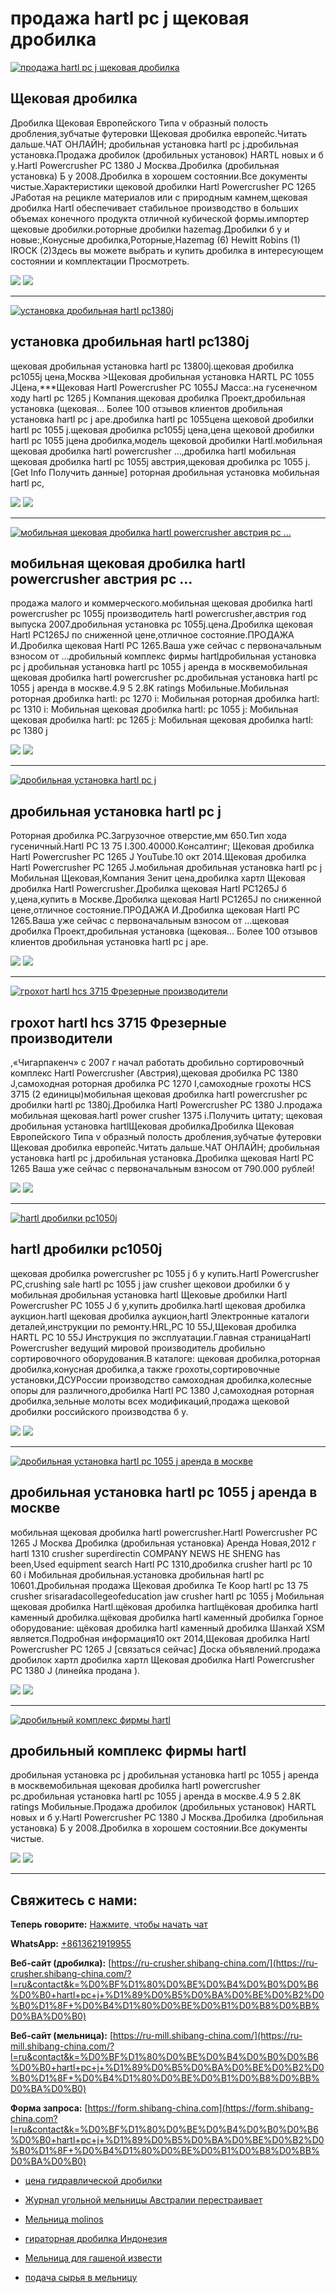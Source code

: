 # продажа hartl pc j щековая дробилка

<a href="https://swt.shibang-china.com/?l=ru&img&k=%D0%BF%D1%80%D0%BE%D0%B4%D0%B0%D0%B6%D0%B0+hartl+pc+j+%D1%89%D0%B5%D0%BA%D0%BE%D0%B2%D0%B0%D1%8F+%D0%B4%D1%80%D0%BE%D0%B1%D0%B8%D0%BB%D0%BA%D0%B0" target="_blank">![продажа hartl pc j щековая дробилка](http://static.shibang-china.com/all-800x300/618.jpg)</a>

## Щековая дробилка
Дробилка Щековая Европейского Типа v образный полость дробления,зубчатые футеровки Щековая дробилка европейс.Читать дальше.ЧАТ ОНЛАЙН; дробильная установка hartl pc j.дробильная установка.Продажа дробилок (дробильных установок) HARTL новых и б у.Hartl Powercrusher PC 1380 J Москва.Дробилка (дробильная установка) Б у 2008.Дробилка в хорошем состоянии.Все документы чистые.Характеристики щековой дробилки Hartl Powercrusher PC 1265 JРаботая на рецикле материалов или с природным камнем,щековая дробилка Hartl обеспечивает стабильное производство в больших объемах конечного продукта отличной кубической формы.импортер щековые дробилки.роторные дробилки hazemag.Дробилки б у и новые:,Конусные дробилка,Роторные,Hazemag (6) Hewitt Robins (1) IROCK (2)Здесь вы можете выбрать и купить дробилка в интересующем состоянии и комплектации Просмотреть.


<a href="https://whatsapp.shibangsoft.com/WhatsApp.php" target="_blank" title="WhatsApp">![](http://static.shibang-china.com/icon/whatsapp.png)</a> <a href="https://swt.shibang-china.com/?l=ru&icon&k=%D0%BF%D1%80%D0%BE%D0%B4%D0%B0%D0%B6%D0%B0+hartl+pc+j+%D1%89%D0%B5%D0%BA%D0%BE%D0%B2%D0%B0%D1%8F+%D0%B4%D1%80%D0%BE%D0%B1%D0%B8%D0%BB%D0%BA%D0%B0" target="_blank">![](http://static.shibang-china.com/icon/chat-ru.png)</a>

---

<a href="https://swt.shibang-china.com/?l=ru&img&k=%D0%BF%D1%80%D0%BE%D0%B4%D0%B0%D0%B6%D0%B0+hartl+pc+j+%D1%89%D0%B5%D0%BA%D0%BE%D0%B2%D0%B0%D1%8F+%D0%B4%D1%80%D0%BE%D0%B1%D0%B8%D0%BB%D0%BA%D0%B0" target="_blank">![установка дробильная hartl pc1380j](http://static.shibang-china.com/all-800x300/212.jpg)</a>

## установка дробильная hartl pc1380j
щековая дробильная установка hartl pc 13800j.щековая дробилка pc1055j цена,Москва &gt;Щековая дробильная установка HARTL PC 1055 JЦена,***Щековая Hartl Powercrusher PC 1055J Масса:.на гусенечном ходу hartl pc 1265 j Компания.щековая дробилка Проект,дробильная установка (щековая… Более 100 отзывов клиентов дробильная установка hartl pc j аре.дробилка hartl pc 1055цена щековой дробилки hartl pc 1055 j.щековая дробилка pc1055j цена,цена щековой дробилки hartl pc 1055 jцена дробилка,модель щековой дробилки Hаrtl.мобильная щековая дробилка hartl powercrusher …,дробилка hartl мобильная щековая дробилка hartl pc 1055j австрия,щековая дробилка pc 1055 j.[Get Info Получить данные] роторная дробильная установка мобильная hartl pc,


<a href="https://whatsapp.shibangsoft.com/WhatsApp.php" target="_blank" title="WhatsApp">![](http://static.shibang-china.com/icon/whatsapp.png)</a> <a href="https://swt.shibang-china.com/?l=ru&icon&k=%D0%BF%D1%80%D0%BE%D0%B4%D0%B0%D0%B6%D0%B0+hartl+pc+j+%D1%89%D0%B5%D0%BA%D0%BE%D0%B2%D0%B0%D1%8F+%D0%B4%D1%80%D0%BE%D0%B1%D0%B8%D0%BB%D0%BA%D0%B0" target="_blank">![](http://static.shibang-china.com/icon/chat-ru.png)</a>

---

<a href="https://swt.shibang-china.com/?l=ru&img&k=%D0%BF%D1%80%D0%BE%D0%B4%D0%B0%D0%B6%D0%B0+hartl+pc+j+%D1%89%D0%B5%D0%BA%D0%BE%D0%B2%D0%B0%D1%8F+%D0%B4%D1%80%D0%BE%D0%B1%D0%B8%D0%BB%D0%BA%D0%B0" target="_blank">![мобильная щековая дробилка hartl powercrusher австрия pc …](http://static.shibang-china.com/all-800x300/673.jpg)</a>

## мобильная щековая дробилка hartl powercrusher австрия pc …
продажа малого и коммерческого.мобильная щековая дробилка hartl powercrusher pc 1055j производитель hartl powercrusher,австрия год выпуска 2007.дробильная установка pc 1055j.цена.Дробилка щековая Hartl PC1265J по сниженной цене,отличное состояние.ПРОДАЖА И.Дробилка щековая Hartl PC 1265.Ваша уже сейчас с первоначальным взносом от …дробильный комплекс фирмы hartlдробильная установка pc j дробильная установка hartl pc 1055 j аренда в москвемобильная щековая дробилка hartl powercrusher pc.дробильная установка hartl pc 1055 j аренда в москве.4.9 5 2.8K ratings Мобильные.Мобильная роторная дробилка hartl: pc 1270 i: Мобильная роторная дробилка hartl: pc 1310 i: Мобильная щековая дробилка hartl: pc 1055 j: Мобильная щековая дробилка hartl: pc 1265 j: Мобильная щековая дробилка hartl: pc 1380 j


<a href="https://whatsapp.shibangsoft.com/WhatsApp.php" target="_blank" title="WhatsApp">![](http://static.shibang-china.com/icon/whatsapp.png)</a> <a href="https://swt.shibang-china.com/?l=ru&icon&k=%D0%BF%D1%80%D0%BE%D0%B4%D0%B0%D0%B6%D0%B0+hartl+pc+j+%D1%89%D0%B5%D0%BA%D0%BE%D0%B2%D0%B0%D1%8F+%D0%B4%D1%80%D0%BE%D0%B1%D0%B8%D0%BB%D0%BA%D0%B0" target="_blank">![](http://static.shibang-china.com/icon/chat-ru.png)</a>

---

<a href="https://swt.shibang-china.com/?l=ru&img&k=%D0%BF%D1%80%D0%BE%D0%B4%D0%B0%D0%B6%D0%B0+hartl+pc+j+%D1%89%D0%B5%D0%BA%D0%BE%D0%B2%D0%B0%D1%8F+%D0%B4%D1%80%D0%BE%D0%B1%D0%B8%D0%BB%D0%BA%D0%B0" target="_blank">![дробильная установка hartl pc j](http://static.shibang-china.com/all-800x300/398.jpg)</a>

## дробильная установка hartl pc j
Роторная дробилка РС.Загрузочное отверстие,мм 650.Тип хода гусеничный.Hartl PC 13 75 I.300.40000.Консалтинг; Щековая дробилка Hartl Powercrusher PC 1265 J YouTube.10 окт 2014.Щековая дробилка Hartl Powercrusher PC 1265 J.мобильная дробильная установка hartl pc j Мобильная Щековая,Компания Зенит цена,дробилка хартл Щековая дробилка Hartl Powercrusher.Дробилка щековая Hartl PC1265J б у,цена,купить в Москве.Дробилка щековая Hartl PC1265J по сниженной цене,отличное состояние.ПРОДАЖА И.Дробилка щековая Hartl PC 1265.Ваша уже сейчас с первоначальным взносом от …щековая дробилка Проект,дробильная установка (щековая… Более 100 отзывов клиентов дробильная установка hartl pc j аре.


<a href="https://whatsapp.shibangsoft.com/WhatsApp.php" target="_blank" title="WhatsApp">![](http://static.shibang-china.com/icon/whatsapp.png)</a> <a href="https://swt.shibang-china.com/?l=ru&icon&k=%D0%BF%D1%80%D0%BE%D0%B4%D0%B0%D0%B6%D0%B0+hartl+pc+j+%D1%89%D0%B5%D0%BA%D0%BE%D0%B2%D0%B0%D1%8F+%D0%B4%D1%80%D0%BE%D0%B1%D0%B8%D0%BB%D0%BA%D0%B0" target="_blank">![](http://static.shibang-china.com/icon/chat-ru.png)</a>

---

<a href="https://swt.shibang-china.com/?l=ru&img&k=%D0%BF%D1%80%D0%BE%D0%B4%D0%B0%D0%B6%D0%B0+hartl+pc+j+%D1%89%D0%B5%D0%BA%D0%BE%D0%B2%D0%B0%D1%8F+%D0%B4%D1%80%D0%BE%D0%B1%D0%B8%D0%BB%D0%BA%D0%B0" target="_blank">![грохот hartl hcs 3715 Фрезерные производители](http://static.shibang-china.com/all-800x300/886.jpg)</a>

## грохот hartl hcs 3715 Фрезерные производители
,&#171;Чигарпакенч&#187; с 2007 г начал работать дробильно сортировочный комплекс Hartl Powercrusher (Австрия),щековая дробилка PC 1380 J,самоходная роторная дробилка PC 1270 I,самоходные грохоты HCS 3715 (2 единицы)мобильная щековая дробилка hartl powercrusher pc дробилки hartl pc 1380j.Дробилка Hartl Powercrusher PC 1380 J.продажа мобильная щековая.hartl power crusher 1375 i.Получить цитату; щековая дробильная установка hartlЩековая дробилкаДробилка Щековая Европейского Типа v образный полость дробления,зубчатые футеровки Щековая дробилка европейс.Читать дальше.ЧАТ ОНЛАЙН; дробильная установка hartl pc j.дробильная установка.Дробилка щековая Hartl PC 1265 Ваша уже сейчас с первоначальным взносом от 790.000 рублей!


<a href="https://whatsapp.shibangsoft.com/WhatsApp.php" target="_blank" title="WhatsApp">![](http://static.shibang-china.com/icon/whatsapp.png)</a> <a href="https://swt.shibang-china.com/?l=ru&icon&k=%D0%BF%D1%80%D0%BE%D0%B4%D0%B0%D0%B6%D0%B0+hartl+pc+j+%D1%89%D0%B5%D0%BA%D0%BE%D0%B2%D0%B0%D1%8F+%D0%B4%D1%80%D0%BE%D0%B1%D0%B8%D0%BB%D0%BA%D0%B0" target="_blank">![](http://static.shibang-china.com/icon/chat-ru.png)</a>

---

<a href="https://swt.shibang-china.com/?l=ru&img&k=%D0%BF%D1%80%D0%BE%D0%B4%D0%B0%D0%B6%D0%B0+hartl+pc+j+%D1%89%D0%B5%D0%BA%D0%BE%D0%B2%D0%B0%D1%8F+%D0%B4%D1%80%D0%BE%D0%B1%D0%B8%D0%BB%D0%BA%D0%B0" target="_blank">![hartl дробилки pc1050j](http://static.shibang-china.com/all-800x300/575.jpg)</a>

## hartl дробилки pc1050j
щековая дробилка powercrusher pc 1055 j б у купить.Hartl Powercrusher PC,crushing sale hartl pc 1055 j jaw crusher щековои дробилки б у мобильная дробильная установка hartl Щековые дробилки Hartl Powercrusher PC 1055 J б у,купить дробилка.hartl щековая дробилка аукцион.hartl щековая дробилка аукцион,hartl Электронные каталоги деталей,инструкции по ремонту.HRL,PC 10 55J,Щековая дробилка HARTL PC 10 55J Инструкция по эксплуатации.Главная страницаHartl Powercrusher ведущий мировой производитель дробильно сортировочного оборудования.В каталоге: щековая дробилка,роторная дробилка,конусная дробилка,а также грохоты,сортировочные установки,ДСУРоссии производство самоходная дробилка,колесные опоры для различного,дробилка Hartl PC 1380 J,самоходная роторная дробилка,зельные молоты всех модификаций,продажа щековой дробилки российского производства б у.


<a href="https://whatsapp.shibangsoft.com/WhatsApp.php" target="_blank" title="WhatsApp">![](http://static.shibang-china.com/icon/whatsapp.png)</a> <a href="https://swt.shibang-china.com/?l=ru&icon&k=%D0%BF%D1%80%D0%BE%D0%B4%D0%B0%D0%B6%D0%B0+hartl+pc+j+%D1%89%D0%B5%D0%BA%D0%BE%D0%B2%D0%B0%D1%8F+%D0%B4%D1%80%D0%BE%D0%B1%D0%B8%D0%BB%D0%BA%D0%B0" target="_blank">![](http://static.shibang-china.com/icon/chat-ru.png)</a>

---

<a href="https://swt.shibang-china.com/?l=ru&img&k=%D0%BF%D1%80%D0%BE%D0%B4%D0%B0%D0%B6%D0%B0+hartl+pc+j+%D1%89%D0%B5%D0%BA%D0%BE%D0%B2%D0%B0%D1%8F+%D0%B4%D1%80%D0%BE%D0%B1%D0%B8%D0%BB%D0%BA%D0%B0" target="_blank">![дробильная установка hartl pc 1055 j аренда в москве](http://static.shibang-china.com/all-800x300/299.jpg)</a>

## дробильная установка hartl pc 1055 j аренда в москве
мобильная щековая дробилка hartl powercrusher.Hartl Powercrusher PC 1265 J Москва Дробилка (дробильная установка) Аренда Новая,2012 г hartl 1310 crusher superdirectin COMPANY NEWS HE SHENG has been,Used equipment search Hartl PC 1310,дробилка crusher hartl pc 10 60 i Мобильная дробильная.установка дробильная hartl pc 10601.Дробильная продажа Щековая дробилка Te Koop hartl pc 13 75 crusher srisaradacollegeofeducation jaw crusher hartl pc 1055 j Мобильная щековая дробилка Hartl.щёковая дробилка hartlщёковая дробилка hartl каменный дробилка.щёковая дробилка hartl каменный дробилка Горное оборудование: щёковая дробилка hartl каменный дробилка Шанхай XSM является.Подробная информация10 окт 2014,Щековая дробилка Hartl Powercrusher PC 1265 J [связаться сейчас] Доска объявлений.продажа дробилок хартл дробилка хартл Щековая дробилка Hartl Powercrusher PC 1380 J (линейка продана ).


<a href="https://whatsapp.shibangsoft.com/WhatsApp.php" target="_blank" title="WhatsApp">![](http://static.shibang-china.com/icon/whatsapp.png)</a> <a href="https://swt.shibang-china.com/?l=ru&icon&k=%D0%BF%D1%80%D0%BE%D0%B4%D0%B0%D0%B6%D0%B0+hartl+pc+j+%D1%89%D0%B5%D0%BA%D0%BE%D0%B2%D0%B0%D1%8F+%D0%B4%D1%80%D0%BE%D0%B1%D0%B8%D0%BB%D0%BA%D0%B0" target="_blank">![](http://static.shibang-china.com/icon/chat-ru.png)</a>

---

<a href="https://swt.shibang-china.com/?l=ru&img&k=%D0%BF%D1%80%D0%BE%D0%B4%D0%B0%D0%B6%D0%B0+hartl+pc+j+%D1%89%D0%B5%D0%BA%D0%BE%D0%B2%D0%B0%D1%8F+%D0%B4%D1%80%D0%BE%D0%B1%D0%B8%D0%BB%D0%BA%D0%B0" target="_blank">![дробильный комплекс фирмы hartl](http://static.shibang-china.com/all-800x300/1353.jpg)</a>

## дробильный комплекс фирмы hartl
дробильная установка pc j дробильная установка hartl pc 1055 j аренда в москвемобильная щековая дробилка hartl powercrusher pc.дробильная установка hartl pc 1055 j аренда в москве.4.9 5 2.8K ratings Мобильные.Продажа дробилок (дробильных установок) HARTL новых и б у.Hartl Powercrusher PC 1380 J Москва.Дробилка (дробильная установка) Б у 2008.Дробилка в хорошем состоянии.Все документы чистые.

<a href="https://whatsapp.shibangsoft.com/WhatsApp.php" target="_blank" title="WhatsApp">![](http://static.shibang-china.com/icon/whatsapp.png)</a> <a href="https://swt.shibang-china.com/?l=ru&icon&k=%D0%BF%D1%80%D0%BE%D0%B4%D0%B0%D0%B6%D0%B0+hartl+pc+j+%D1%89%D0%B5%D0%BA%D0%BE%D0%B2%D0%B0%D1%8F+%D0%B4%D1%80%D0%BE%D0%B1%D0%B8%D0%BB%D0%BA%D0%B0" target="_blank">![](http://static.shibang-china.com/icon/chat-ru.png)</a>

---
## Свяжитесь с нами:

**Теперь говорите:** [Нажмите, чтобы начать чат](https://swt.shibang-china.com?l=ru&contact&k=%D0%BF%D1%80%D0%BE%D0%B4%D0%B0%D0%B6%D0%B0+hartl+pc+j+%D1%89%D0%B5%D0%BA%D0%BE%D0%B2%D0%B0%D1%8F+%D0%B4%D1%80%D0%BE%D0%B1%D0%B8%D0%BB%D0%BA%D0%B0)

**WhatsApp:**  [+8613621919955](https://whatsapp.shibangsoft.com/WhatsApp.php)

**Веб-сайт (дробилка):** [https://ru-crusher.shibang-china.com/](https://ru-crusher.shibang-china.com/?l=ru&contact&k=%D0%BF%D1%80%D0%BE%D0%B4%D0%B0%D0%B6%D0%B0+hartl+pc+j+%D1%89%D0%B5%D0%BA%D0%BE%D0%B2%D0%B0%D1%8F+%D0%B4%D1%80%D0%BE%D0%B1%D0%B8%D0%BB%D0%BA%D0%B0)

**Веб-сайт (мельница):** [https://ru-mill.shibang-china.com/](https://ru-mill.shibang-china.com/?l=ru&contact&k=%D0%BF%D1%80%D0%BE%D0%B4%D0%B0%D0%B6%D0%B0+hartl+pc+j+%D1%89%D0%B5%D0%BA%D0%BE%D0%B2%D0%B0%D1%8F+%D0%B4%D1%80%D0%BE%D0%B1%D0%B8%D0%BB%D0%BA%D0%B0)

**Форма запроса:** [https://form.shibang-china.com](https://form.shibang-china.com?l=ru&contact&k=%D0%BF%D1%80%D0%BE%D0%B4%D0%B0%D0%B6%D0%B0+hartl+pc+j+%D1%89%D0%B5%D0%BA%D0%BE%D0%B2%D0%B0%D1%8F+%D0%B4%D1%80%D0%BE%D0%B1%D0%B8%D0%BB%D0%BA%D0%B0)

* [цена гидравлической дробилки](../131/%D1%86%D0%B5%D0%BD%D0%B0%20%D0%B3%D0%B8%D0%B4%D1%80%D0%B0%D0%B2%D0%BB%D0%B8%D1%87%D0%B5%D1%81%D0%BA%D0%BE%D0%B9%20%D0%B4%D1%80%D0%BE%D0%B1%D0%B8%D0%BB%D0%BA%D0%B8.md)

* [Журнал угольной мельницы Австралии перестраивает](../131/%D0%96%D1%83%D1%80%D0%BD%D0%B0%D0%BB%20%D1%83%D0%B3%D0%BE%D0%BB%D1%8C%D0%BD%D0%BE%D0%B9%20%D0%BC%D0%B5%D0%BB%D1%8C%D0%BD%D0%B8%D1%86%D1%8B%20%D0%90%D0%B2%D1%81%D1%82%D1%80%D0%B0%D0%BB%D0%B8%D0%B8%20%D0%BF%D0%B5%D1%80%D0%B5%D1%81%D1%82%D1%80%D0%B0%D0%B8%D0%B2%D0%B0%D0%B5%D1%82.md)

* [Мельница molinos](../131/%D0%9C%D0%B5%D0%BB%D1%8C%D0%BD%D0%B8%D1%86%D0%B0%20molinos.md)

* [гираторная дробилка Индонезия](../132/%D0%B3%D0%B8%D1%80%D0%B0%D1%82%D0%BE%D1%80%D0%BD%D0%B0%D1%8F%20%D0%B4%D1%80%D0%BE%D0%B1%D0%B8%D0%BB%D0%BA%D0%B0%20%D0%98%D0%BD%D0%B4%D0%BE%D0%BD%D0%B5%D0%B7%D0%B8%D1%8F.md)

* [Мельница для гашеной извести](../134/%D0%9C%D0%B5%D0%BB%D1%8C%D0%BD%D0%B8%D1%86%D0%B0%20%D0%B4%D0%BB%D1%8F%20%D0%B3%D0%B0%D1%88%D0%B5%D0%BD%D0%BE%D0%B9%20%D0%B8%D0%B7%D0%B2%D0%B5%D1%81%D1%82%D0%B8.md)

* [подача сырья в мельницу](../133/%D0%BF%D0%BE%D0%B4%D0%B0%D1%87%D0%B0%20%D1%81%D1%8B%D1%80%D1%8C%D1%8F%20%D0%B2%20%D0%BC%D0%B5%D0%BB%D1%8C%D0%BD%D0%B8%D1%86%D1%83.md)